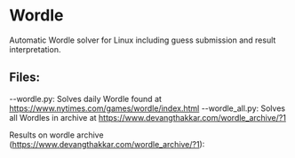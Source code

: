 # Wordle
Automatic Wordle solver for Linux including guess submission and result interpretation.

## Files:
--wordle.py: Solves daily Wordle found at https://www.nytimes.com/games/wordle/index.html 
--wordle_all.py: Solves all Wordles in archive at https://www.devangthakkar.com/wordle_archive/?1

Results on wordle archive (https://www.devangthakkar.com/wordle_archive/?1):

